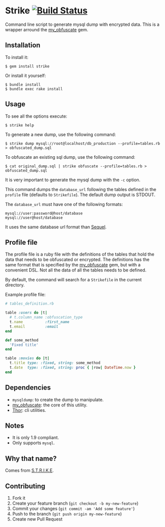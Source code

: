 # Strike [![Build Status](https://secure.travis-ci.org/wuakitv/strike.png)](http://travis-ci.org/wuakitv/strike)

Command line script to generate mysql dump with encrypted data.
This is a wrapper arround the [my_obfuscate][my_obfuscate] gem.

## Installation

To install it:

    $ gem install strike

Or install it yourself:

    $ bundle install
    $ bundle exec rake install

## Usage

To see all the options execute:

    $ strike help

To generate a new dump, use the following command:

    $ strike dump mysql://root@localhost/db_production --profile=tables.rb > obfuscated_dump.sql

To obfuscate an existing sql dump, use the following command:

    $ cat original_dump.sql | strike obfuscate --profile=tables.rb > obfuscated_dump.sql

It is very important to generate the mysql dump with the `-c` option.

This command dumps the `database_url` following the tables defined in the `profile`
file (defaults to `Strikefile`). The default dump output is STDOUT.

The `database_url` must have one of the following formats:

    mysql://user:password@host/database
    mysql://user@host/database

It uses the same database url format than [Sequel][sequel].

## Profile file

The profile file is a ruby file with the definitions of the tables that hold
the data that needs to be obfuscated or encrypted. The definitions has
the same format that is specified by the [my_obfuscate][my_obfuscate] gem,
but with a convenient DSL. Not all the data of all the tables needs
to be defined.

By default, the command will search for a `Strikefile` in the current directory.

Example profile file:

```ruby
# tables_definition.rb

table :users do |t|
  # t.column_name :obfuscation_type
  t.name          :first_name
  t.email         :email
end

def some_method
  'Fixed title'
end

table :movies do |t|
  t.title type: :fixed, string: some_method
  t.date  type: :fixed, string: proc { |row| DateTime.now }
end
```

## Dependencies

* `mysqldump`: to create the dump to manipulate.
* [my_obfuscate][my_obfuscate]: the core of this utility.
* [Thor][thor]: cli utilities.

## Notes

* It is only 1.9 compliant.
* Only supports `mysql`.

## Why that name?

Comes from [S.T.R.I.K.E][strike].

## Contributing

1. Fork it
2. Create your feature branch (`git checkout -b my-new-feature`)
3. Commit your changes (`git commit -am 'Add some feature'`)
4. Push to the branch (`git push origin my-new-feature`)
5. Create new Pull Request

[my_obfuscate]: https://github.com/iterationlabs/my_obfuscate/
[sequel]: http://sequel.rubyforge.org/
[thor]: https://github.com/wycats/thor
[strike]: http://en.wikipedia.org/wiki/S.T.R.I.K.E

